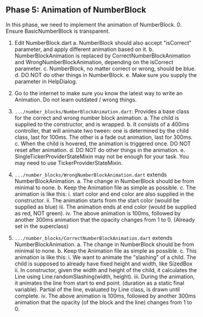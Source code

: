 ## Phase 5: Animation of NumberBlock
In this phase, we need to implement the animation of NumberBlock.
0. Ensure BasicNumberBlock is transparent.
1. Edit NumberBlock.dart
    a. NumberBlock should also accept "isCorrect" parameter, and apply different animation based on it.
    b. NumberBlockAnimation is replaced by CorrectNumberBlockAnimation and WrongNumberBlockAnimation, depending on the isCorrect parameter.
    c. NumberBlock, no matter correct or wrong, should be blue.
    d. DO NOT do other things in NumberBlock.
    e. Make sure you supply the parameter in HelpDialog.

2. Go to the internet to make sure you know the latest way to write an Animation. Do not learn outdated / wrong things.

3. `.../number_blocks/NumberBlockAnimation.dart`: Provides a base class for the correct and wrong number block animation.
    a. The child is supplied to the constructor, and is wrapped.
    b. It consists of a 400ms controller, that will animate two tween: one is determined by the child class, last for 100ms. The other is a fade out animation, last for 300ms.
    c. When the child is hovered, the animation is triggered once. DO NOT reset after animation.
    d. DO NOT do other things in the animation.
    e. SingleTickerProviderStateMixin may not be enough for your task. You may need to use TickerProviderStateMixin.
    

4. `.../number_blocks/WrongNumberBlockAnimation.dart` extends NumberBlockAnimation.
    a. The change in NumberBlock should be from minimal to none.
    b. Keep the Animation file as simple as possible.
    c. The animation is like this:
        i. start color and end color are also supplied in the constructor.
        ii. The animation starts from the start color (would be supplied as blue)
        iii. The animation ends at end color (would be supplied as red, NOT green).
        iv. The above animation is 100ms, followed by another 300ms animation that the opacity changes from 1 to 0. (Already set in the superclass)
            
5. `.../number_blocks/CorrectNumberBlockAnimation.dart` extends NumberBlockAnimation.
    a. The change in NumberBlock should be from minimal to none.
    b. Keep the Animation file as simple as possible.
    c. This animation is like this:
        i. We want to animate the "slashing" of a child. The child is supposed to already have fixed height and width, like SizedBox
        ii. In constructor, given the width and height of the child, it calculates the Line using Line.randomSlashing(width, height).
        iii. During the animation, it animates the line from start to end point. (duration as a static final variable). Partial of the line, evaluated by Line class, is drawn until complete.
        iv. The above animation is 100ms, followed by another 300ms animation that the opacity (of the block and the line) changes from 1 to 0.